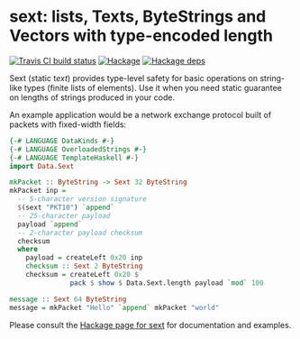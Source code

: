 # sext: lists, Texts, ByteStrings and Vectors with type-encoded length

[![Travis CI build status](https://travis-ci.org/dzhus/sext.svg)](https://travis-ci.org/dzhus/sext)
[![Hackage](https://img.shields.io/hackage/v/sext.svg)](https://hackage.haskell.org/package/sext)
[![Hackage deps](https://img.shields.io/hackage-deps/v/sext.svg)](http://packdeps.haskellers.com/feed?needle=sext)

Sext (*s*tatic t*ext*) provides type-level safety for basic operations
on string-like types (finite lists of elements). Use it when you need
static guarantee on lengths of strings produced in your code.

An example application would be a network exchange protocol built of packets with fixed-width fields:

```haskell
{-# LANGUAGE DataKinds #-}
{-# LANGUAGE OverloadedStrings #-}
{-# LANGUAGE TemplateHaskell #-}
import Data.Sext

mkPacket :: ByteString -> Sext 32 ByteString
mkPacket inp =
  -- 5-character version signature
  $(sext "PKT10") `append`
  -- 25-character payload
  payload `append`
  -- 2-character payload checksum
  checksum
  where
    payload = createLeft 0x20 inp
    checksum :: Sext 2 ByteString
    checksum = createLeft 0x20 $
               pack $ show $ Data.Sext.length payload `mod` 100

message :: Sext 64 ByteString
message = mkPacket "Hello" `append` mkPacket "world"
```

Please consult the [Hackage page for sext][hackage-doc] for
documentation and examples.

[hackage-doc]: http://hackage.haskell.org/package/sext/docs/Data-Sext.html
